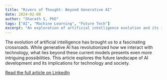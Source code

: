 ```yaml
---
title: "Rivers of Thought: Beyond Generative AI"
date: 2024-02-08
author: "Sharath S, PhD"
tags: ["AI", "Machine Learning", "Future Tech"]
excerpt: "An exploration of artificial intelligence evolution and its impact on future technologies, drawing parallels from natural systems."
---
```


The evolution of artificial intelligence has brought us to a fascinating crossroads. While generative AI has revolutionized how we interact with technology, what lies beyond these current models presents even more intriguing possibilities. This article explores the future landscape of AI development and its implications for technology and society.

[Read the full article on LinkedIn](https://www.linkedin.com/pulse/rivers-thought-beyond-generative-ai-sharath-sathish-phd-fd57e/)